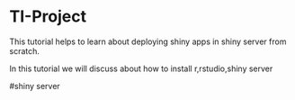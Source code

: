 # TI-Project

This tutorial helps to learn about deploying shiny apps in shiny server from scratch.

In this tutorial we will discuss about how to install r,rstudio,shiny server

#shiny server
